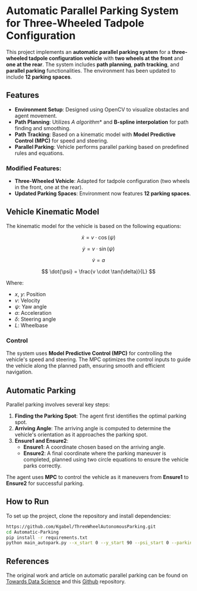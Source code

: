 # Automatic Parallel Parking System for Three-Wheeled Tadpole Configuration

This project implements an **automatic parallel parking system** for a **three-wheeled tadpole configuration vehicle** with **two wheels at the front** and **one at the rear**. The system includes **path planning**, **path tracking**, and **parallel parking** functionalities. The environment has been updated to include **12 parking spaces**.

## Features

- **Environment Setup**: Designed using OpenCV to visualize obstacles and agent movement.
- **Path Planning**: Utilizes **A* algorithm** and **B-spline interpolation** for path finding and smoothing.
- **Path Tracking**: Based on a kinematic model with **Model Predictive Control (MPC)** for speed and steering.
- **Parallel Parking**: Vehicle performs parallel parking based on predefined rules and equations.

### Modified Features:
- **Three-Wheeled Vehicle**: Adapted for tadpole configuration (two wheels in the front, one at the rear).
- **Updated Parking Spaces**: Environment now features **12 parking spaces**.

## Vehicle Kinematic Model

The kinematic model for the vehicle is based on the following equations:


$$ \dot{x} = v \cdot \cos(\psi) $$

$$ \dot{y} = v \cdot \sin(\psi) $$

$$ \dot{v} = a $$

$$ \dot{\psi} = \frac{v \cdot \tan(\delta)}{L} $$



Where:
- $x$, $y$: Position
- $v$: Velocity
- $\psi$: Yaw angle
- $a$: Acceleration
- $\delta$: Steering angle
- $L$: Wheelbase

### Control

The system uses **Model Predictive Control (MPC)** for controlling the vehicle's speed and steering. The MPC optimizes the control inputs to guide the vehicle along the planned path, ensuring smooth and efficient navigation.

## Automatic Parking

Parallel parking involves several key steps:

1. **Finding the Parking Spot**: The agent first identifies the optimal parking spot.
2. **Arriving Angle**: The arriving angle is computed to determine the vehicle's orientation as it approaches the parking spot.
3. **Ensure1 and Ensure2**:
    - **Ensure1**: A coordinate chosen based on the arriving angle.
    - **Ensure2**: A final coordinate where the parking maneuver is completed, planned using two circle equations to ensure the vehicle parks correctly.

The agent uses **MPC** to control the vehicle as it maneuvers from **Ensure1** to **Ensure2** for successful parking.


## How to Run

To set up the project, clone the repository and install dependencies:
```bash
https://github.com/Kgabel/ThreeWheelAutonomousParking.git
cd Automatic-Parking
pip install -r requirements.txt
python main_autopark.py --x_start 0 --y_start 90 --psi_start 0 --parking 4
```

## References
The original work and article on automatic parallel parking can be found on [Towards Data Science](https://towardsdatascience.com/automatic-parallel-parking-system-including-path-planning-path-tracking-and-parallel-parking-in-a-ece780b2e8e0) and this [Github](https://github.com/Pandas-Team/Automatic-Parking/tree/master) repository.
